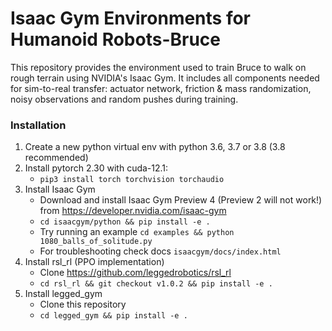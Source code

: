 # Isaac Gym Environments for Humanoid Robots-Bruce #
This repository provides the environment used to train Bruce to walk on rough terrain using NVIDIA's Isaac Gym.
It includes all components needed for sim-to-real transfer: actuator network, friction & mass randomization, noisy observations and random pushes during training.  

### Installation ###
1. Create a new python virtual env with python 3.6, 3.7 or 3.8 (3.8 recommended)
2. Install pytorch 2.30 with cuda-12.1:
    - `pip3 install torch torchvision torchaudio`
3. Install Isaac Gym
   - Download and install Isaac Gym Preview 4 (Preview 2 will not work!) from https://developer.nvidia.com/isaac-gym
   - `cd isaacgym/python && pip install -e .`
   - Try running an example `cd examples && python 1080_balls_of_solitude.py`
   - For troubleshooting check docs `isaacgym/docs/index.html`
4. Install rsl_rl (PPO implementation)
   - Clone https://github.com/leggedrobotics/rsl_rl
   -  `cd rsl_rl && git checkout v1.0.2 && pip install -e .` 
5. Install legged_gym
    - Clone this repository
   - `cd legged_gym && pip install -e .`

